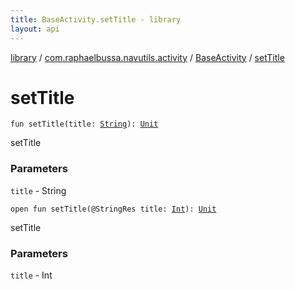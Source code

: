 ```yaml
---
title: BaseActivity.setTitle - library
layout: api
---
```


<div class='api-docs-breadcrumbs'><a href="../../index.html">library</a> / <a href="../index.html">com.raphaelbussa.navutils.activity</a> / <a href="index.html">BaseActivity</a> / <a href="./set-title.html">setTitle</a></div>

# setTitle

<div class="overload-group" markdown="1">

<div class="signature"><code><span class="keyword">fun </span><span class="identifier">setTitle</span><span class="symbol">(</span><span class="parameterName" id="com.raphaelbussa.navutils.activity.BaseActivity$setTitle(kotlin.String)/title">title</span><span class="symbol">:</span>&nbsp;<a href="https://kotlinlang.org/api/latest/jvm/stdlib/kotlin/-string/index.html"><span class="identifier">String</span></a><span class="symbol">)</span><span class="symbol">: </span><a href="https://kotlinlang.org/api/latest/jvm/stdlib/kotlin/-unit/index.html"><span class="identifier">Unit</span></a></code></div>

setTitle

### Parameters

<code>title</code> - String

</div>
<div class="overload-group" markdown="1">

<div class="signature"><code><span class="keyword">open</span> <span class="keyword">fun </span><span class="identifier">setTitle</span><span class="symbol">(</span><span class="identifier">@StringRes</span> <span class="parameterName" id="com.raphaelbussa.navutils.activity.BaseActivity$setTitle(kotlin.Int)/title">title</span><span class="symbol">:</span>&nbsp;<a href="https://kotlinlang.org/api/latest/jvm/stdlib/kotlin/-int/index.html"><span class="identifier">Int</span></a><span class="symbol">)</span><span class="symbol">: </span><a href="https://kotlinlang.org/api/latest/jvm/stdlib/kotlin/-unit/index.html"><span class="identifier">Unit</span></a></code></div>

setTitle

### Parameters

<code>title</code> - Int

</div>
